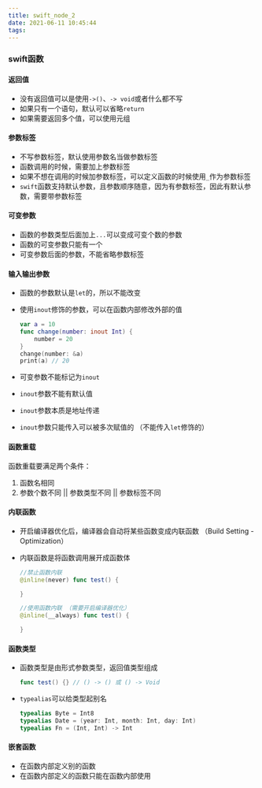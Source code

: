 ```yaml
---
title: swift_node_2
date: 2021-06-11 10:45:44
tags:
---
```


### swift函数

#### 返回值

* 没有返回值可以是使用`->()`、`-> void`或者什么都不写
* 如果只有一个语句，默认可以省略`return`
* 如果需要返回多个值，可以使用元组

#### 参数标签

* 不写参数标签，默认使用参数名当做参数标签
* 函数调用的时候，需要加上参数标签
* 如果不想在调用的时候加参数标签，可以定义函数的时候使用`_`作为参数标签
* `swift`函数支持默认参数，且参数顺序随意，因为有参数标签，因此有默认参数，需要带参数标签

#### 可变参数

* 函数的参数类型后面加上`...`可以变成可变个数的参数
* 函数的可变参数只能有一个
* 可变参数后面的参数，不能省略参数标签

#### 输入输出参数

* 函数的参数默认是`let`的，所以不能改变

* 使用`inout`修饰的参数，可以在函数内部修改外部的值

  ```swift
  var a = 10
  func change(number: inout Int) {
      number = 20
  }
  change(number: &a)
  print(a) // 20
  ```

* 可变参数不能标记为`inout`

* `inout`参数不能有默认值

* `inout`参数本质是地址传递

* `inout`参数只能传入可以被多次赋值的 （不能传入`let`修饰的）

#### 函数重载

函数重载要满足两个条件：

1. 函数名相同
2. 参数个数不同 || 参数类型不同 || 参数标签不同

#### 内联函数

* 开启编译器优化后，编译器会自动将某些函数变成内联函数 （Build Setting - Optimization）

* 内联函数是将函数调用展开成函数体

  ```swift
  //禁止函数内联
  @inline(never) func test() {
  
  }
  
  //使用函数内联 （需要开启编译器优化）
  @inline(__always) func test() {
  
  }
  
  ```

  

#### 函数类型

* 函数类型是由形式参数类型，返回值类型组成

  ```swift
  func test() {} // () -> () 或 () -> Void 
  ```

* `typealias`可以给类型起别名

  ```swift
  typealias Byte = Int8
  typealias Date = (year: Int, month: Int, day: Int)
  typealias Fn = (Int, Int) -> Int
  ```

  

#### 嵌套函数

* 在函数内部定义别的函数
* 在函数内部定义的函数只能在函数内部使用